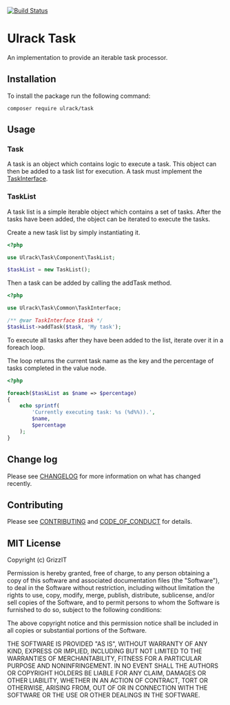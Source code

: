 [![Build Status](https://travis-ci.com/ulrack/task.svg?branch=master)](https://travis-ci.com/ulrack/task)

# Ulrack Task

An implementation to provide an iterable task processor.

## Installation

To install the package run the following command:

```
composer require ulrack/task
```

## Usage

### Task

A task is an object which contains logic to execute a task.
This object can then be added to a task list for execution.
A task must implement the [TaskInterface](src/Common/TaskInterface.php).

### TaskList

A task list is a simple iterable object which contains a set of tasks.
After the tasks have been added, the object can be iterated to execute the tasks.

Create a new task list by simply instantiating it.
```php
<?php

use Ulrack\Task\Component\TaskList;

$taskList = new TaskList();
```

Then a task can be added by calling the addTask method.

```php
<?php

use Ulrack\Task\Common\TaskInterface;

/** @var TaskInterface $task */
$taskList->addTask($task, 'My task');
```

To execute all tasks after they have been added to the list, iterate over it in a foreach loop.

The loop returns the current task name as the key and the percentage of tasks completed in the value node.

```php
<?php

foreach($taskList as $name => $percentage)
{
    echo sprintf(
        'Currently executing task: %s (%d%%)).',
        $name,
        $percentage
    );
}
```

## Change log

Please see [CHANGELOG](CHANGELOG.md) for more information on what has changed recently.

## Contributing

Please see [CONTRIBUTING](CONTRIBUTING.md) and [CODE_OF_CONDUCT](CODE_OF_CONDUCT.md) for details.

## MIT License

Copyright (c) GrizzIT

Permission is hereby granted, free of charge, to any person obtaining a copy
of this software and associated documentation files (the "Software"), to deal
in the Software without restriction, including without limitation the rights
to use, copy, modify, merge, publish, distribute, sublicense, and/or sell
copies of the Software, and to permit persons to whom the Software is
furnished to do so, subject to the following conditions:

The above copyright notice and this permission notice shall be included in all
copies or substantial portions of the Software.

THE SOFTWARE IS PROVIDED "AS IS", WITHOUT WARRANTY OF ANY KIND, EXPRESS OR
IMPLIED, INCLUDING BUT NOT LIMITED TO THE WARRANTIES OF MERCHANTABILITY,
FITNESS FOR A PARTICULAR PURPOSE AND NONINFRINGEMENT. IN NO EVENT SHALL THE
AUTHORS OR COPYRIGHT HOLDERS BE LIABLE FOR ANY CLAIM, DAMAGES OR OTHER
LIABILITY, WHETHER IN AN ACTION OF CONTRACT, TORT OR OTHERWISE, ARISING FROM,
OUT OF OR IN CONNECTION WITH THE SOFTWARE OR THE USE OR OTHER DEALINGS IN THE
SOFTWARE.
